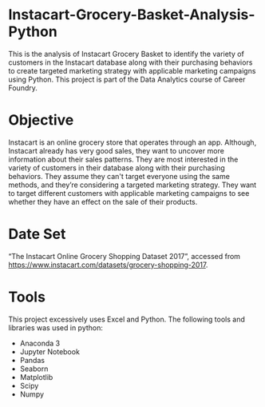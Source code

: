 # Instacart-Grocery-Basket-Analysis-Python
This is the analysis of Instacart Grocery Basket to identify the variety of customers in the Instacart database along with their purchasing behaviors  to create targeted marketing strategy with applicable marketing campaigns using Python. This project is part of the Data Analytics course of Career Foundry.
# Objective
Instacart is an online grocery store that operates through an app. Although, Instacart already has very good sales, they want to uncover more information about their sales patterns. They are most interested in the variety of customers in their database along with their purchasing behaviors. They assume they can't target everyone using the same methods, and they’re considering a targeted marketing strategy. They want to target different customers with applicable marketing campaigns to see whether they have an effect on the sale of their products.
# Date Set
“The Instacart Online Grocery Shopping Dataset 2017”, accessed from https://www.instacart.com/datasets/grocery-shopping-2017. 
# Tools
This project excessively uses Excel and Python. 
The following tools and libraries was used in python:
- Anaconda 3
- Jupyter Notebook
- Pandas
- Seaborn
- Matplotlib
- Scipy
- Numpy
